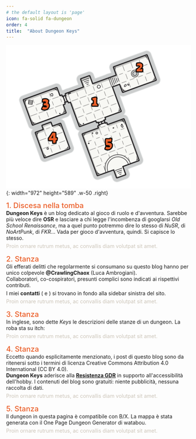 ```yaml
---
# the default layout is 'page'
icon: fa-solid fa-dungeon
order: 4
title:  "About Dungeon Keys"
---
```


![Desktop View](/assets/img/aboutdun.svg){: width="972" height="589" .w-50 .right}

<div style="color:#eb5e28;font-weight:500;font-size:20px">1. Discesa nella tomba</div> 
<div style="margin-bottom:5px;"><b>Dungeon Keys</b> è un blog dedicato al gioco di ruolo e d'avventura. Sarebbe più veloce dire <b>OSR</b> e lasciare a chi legge l'incombenza di googlarsi <i>Old School Renaissance</i>, ma a quel punto potremmo dire lo stesso di <i>NuSR</i>, di <i>NoArtPunk</i>, di <i>FKR</i>... Vada per gioco d'avventura, quindi. Si capisce lo stesso.</div>
<div style="color:#ccc5b9;margin-bottom:15px;">Proin ornare rutrum metus, ac convallis diam volutpat sit amet.</div>

<div style="color:#eb5e28;font-weight:500;font-size:20px">2. Stanza</div> 
<div style="margin-bottom:0px;">Gli efferati delitti che regolarmente si consumano su questo blog hanno per unico colpevole <b>@CrawlingChaox</b> (Luca Ambrogiani).</div>
<div style="margin-bottom:5px;">Collaboratori, co-cospiratori, presunti complici sono indicati ai rispettivi contributi.</div>
<div style="margin-bottom:5px;">I miei <b>contatti</b> (<i class="fa-brands fa-telegram"></i> e <i class="fa-solid fa-envelope"></i>) si trovano in fondo alla sidebar sinistra del sito.</div>
<div style="color:#ccc5b9;margin-bottom:15px;">Proin ornare rutrum metus, ac convallis diam volutpat sit amet.</div>

<div style="color:#eb5e28;font-weight:500;font-size:20px">3. Stanza</div> 
<div style="margin-bottom:5px;">In inglese, sono dette <i>Keys</i> le descrizioni delle stanze di un dungeon. La roba sta su itch: <i class="fa-brands fa-itch-io"></i></div>
<div style="color:#ccc5b9;margin-bottom:15px;">Proin ornare rutrum metus, ac convallis diam volutpat sit amet.</div>

<div style="color:#eb5e28;font-weight:500;font-size:20px">4. Stanza</div> 
<div style="margin-bottom:0px;">Eccetto quando esplicitamente menzionato, i post di questo blog sono da ritenersi sotto i termini di licenza Creative Commons Attribution 4.0 International (CC BY 4.0).</div>
<div style="margin-bottom:5px;"><b>Dungeon Keys</b> aderisce alla <b><a href="https://bit.ly/resistenzagdr">Resistenza GDR</a></b> in supporto all'accessibilità dell'hobby. I contenuti del blog sono gratuiti: niente pubblicità, nessuna raccolta di dati.</div>
<div style="color:#ccc5b9;margin-bottom:15px;">Proin ornare rutrum metus, ac convallis diam volutpat sit amet.</div>

<div style="color:#eb5e28;font-weight:500;font-size:20px">5. Stanza</div> 
<div style="margin-bottom:5px;">Il dungeon in questa pagina è compatibile con B/X. La mappa è stata generata con il One Page Dungeon Generator di watabou.</div>
<div style="color:#ccc5b9;margin-bottom:15px;">Proin ornare rutrum metus, ac convallis diam volutpat sit amet.</div>